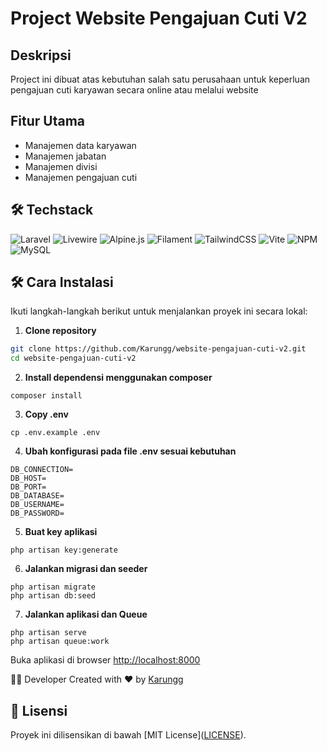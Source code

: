 # Project Website Pengajuan Cuti V2

## Deskripsi

Project ini dibuat atas kebutuhan salah satu perusahaan untuk keperluan pengajuan cuti karyawan secara online atau melalui website

## Fitur Utama

- Manajemen data karyawan
- Manajemen jabatan
- Manajemen divisi
- Manajemen pengajuan cuti

## 🛠️ Techstack

![Laravel](https://img.shields.io/badge/laravel-%23FF2D20.svg?style=for-the-badge&logo=laravel&logoColor=white) ![Livewire](https://img.shields.io/badge/livewire-%234e56a6.svg?style=for-the-badge&logo=livewire&logoColor=white) ![Alpine.js](https://img.shields.io/badge/alpinejs-white.svg?style=for-the-badge&logo=alpinedotjs&logoColor=%238BC0D0) ![Filament](https://img.shields.io/badge/Filament-FFAA00?style=for-the-badge&logoColor=%23000000) ![TailwindCSS](https://img.shields.io/badge/tailwindcss-%2338B2AC.svg?style=for-the-badge&logo=tailwind-css&logoColor=white) ![Vite](https://img.shields.io/badge/vite-%23646CFF.svg?style=for-the-badge&logo=vite&logoColor=white) ![NPM](https://img.shields.io/badge/NPM-%23CB3837.svg?style=for-the-badge&logo=npm&logoColor=white) ![MySQL](https://img.shields.io/badge/mysql-4479A1.svg?style=for-the-badge&logo=mysql&logoColor=white)

## 🛠️ Cara Instalasi

Ikuti langkah-langkah berikut untuk menjalankan proyek ini secara lokal:

1. **Clone repository**

```bash
git clone https://github.com/Karungg/website-pengajuan-cuti-v2.git
cd website-pengajuan-cuti-v2
```

2. **Install dependensi menggunakan composer**

```
composer install
```

3. **Copy .env**

```
cp .env.example .env
```

4. **Ubah konfigurasi pada file .env sesuai kebutuhan**

```
DB_CONNECTION=
DB_HOST=
DB_PORT=
DB_DATABASE=
DB_USERNAME=
DB_PASSWORD=
```

5. **Buat key aplikasi**
```
php artisan key:generate
```

6. **Jalankan migrasi dan seeder**

```
php artisan migrate
php artisan db:seed
```

7. **Jalankan aplikasi dan Queue**

```
php artisan serve
php artisan queue:work
```

Buka aplikasi di browser <a href="http://localhost:8000">http://localhost:8000</a>

👨‍💻 Developer
Created with ❤️ by <a href="https://github.com/Karungg">Karungg</a>

## 📄 Lisensi

Proyek ini dilisensikan di bawah [MIT License](<a href="https://github.com/Karungg/website-pengajuan-cuti-v2?tab=MIT-1-ov-file">LICENSE</a>).
